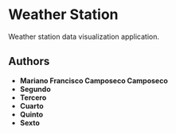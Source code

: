 # **Weather Station**
Weather station data visualization application.

## **Authors**
* **Mariano Francisco Camposeco Camposeco**
* **Segundo**
* **Tercero**
* **Cuarto**
* **Quinto**
* **Sexto**

